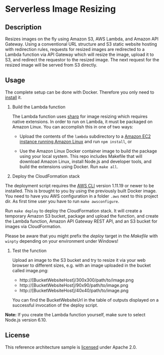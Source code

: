 # Serverless Image Resizing

## Description

Resizes images on the fly using Amazon S3, AWS Lambda, and Amazon API Gateway. Using a conventional URL structure and S3 static website hosting with redirection rules, requests for resized images are redirected to a Lambda function via API Gateway which will resize the image, upload it to S3, and redirect the requestor to the resized image. The next request for the resized image will be served from S3 directly.

## Usage

The complete setup can be done with Docker. Therefore you only need to [install][docker] it.

1. Build the Lambda function

   The Lambda function uses [sharp][sharp] for image resizing which requires native extensions. In order to run on Lambda, it must be packaged on Amazon Linux. You can accomplish this in one of two ways:

   - Upload the contents of the `lambda` subdirectory to a [Amazon EC2 instance running Amazon Linux][amazon-linux] and run `npm install`, or

   - Use the Amazon Linux Docker container image to build the package using your local system. This repo includes Makefile that will download Amazon Linux, install Node.js and developer tools, and build the extensions using Docker. Run `make all`.

1. Deploy the CloudFormation stack

  The deployment script requires the [AWS CLI][cli] version 1.11.19 or newer to be installed. This is brought to you by using the previously built Docker image. You need to have you AWS configuration in a folder `.aws` next to this project dir. As first time user you have to run `make awsconfigure`.

  Run `make deploy` to deploy the CloudFormation stack. It will create a temporary Amazon S3 bucket, package and upload the function, and create the Lambda function, Amazon API Gateway REST API, and an S3 bucket for images via CloudFormation.

  Please be aware that you might prefix the _deploy_ target in the _Makefile_ with `winpty` depending on your environment under Windows!

1. Test the function

	Upload an image to the S3 bucket and try to resize it via your web browser to different sizes, e.g. with an image uploaded in the bucket called image.png:

	- http://[BucketWebsiteHost]/300x300/path/to/image.png
	- http://[BucketWebsiteHost]/90x90/path/to/image.png
	- http://[BucketWebsiteHost]/40x40/path/to/image.png

	You can find the BucketWebsiteUrl in the table of outputs displayed on a successful invocation of the deploy script.

**Note:** If you create the Lambda function yourself, make sure to select Node.js version 6.10.

## License

This reference architecture sample is [licensed][license] under Apache 2.0.

[license]: LICENSE
[sharp]: https://github.com/lovell/sharp
[amazon-linux]: https://aws.amazon.com/blogs/compute/nodejs-packages-in-lambda/
[cli]: https://aws.amazon.com/cli/
[docker]: https://www.docker.com/products/docker